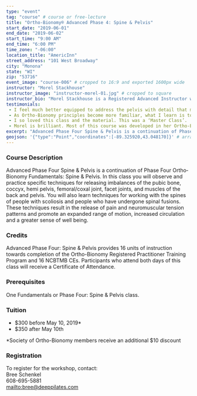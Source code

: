 ```yaml
---
type: "event"
tag: "course" # course or free-lecture
title: "Ortho-Bionomy® Advanced Phase 4: Spine & Pelvis"
start_date: "2019-06-01"
end_date: "2019-06-02"
start_time: "9:00 AM"
end_time: "6:00 PM"
time_zone: "-06:00"
location_title: "AmericInn"
street_address: "101 West Broadway"
city: "Monona"
state: "WI"
zip: "53716"
event_image: "course-006" # cropped to 16:9 and exported 1600px wide
instructor: "Morel Stackhouse"
instructor_image: "instructor-morel-01.jpg" # cropped to square
instructor_bio: "Morel Stackhouse is a Registered Advanced Instructor with the Society of Ortho-Bionomy International. She began her study of Ortho-Bionomy in 1984 and was fortunate to have studied with Arthur Lincoln Pauls D.O., the system's Founder. Morel has been teaching throughout the US since 1989. She enjoys introducing this bodywork system to others and working with students to develop their skill and confidence as they grow with the work. She is approved by the National Certification Board for Therapeutic Massage and Bodywork (NCBTMB) as a Continuing Education Approved Provider."
testimonials: 
 - I feel much better equipped to address the pelvis with detail that makes a difference.
 - As Ortho‐Bionomy principles become more familiar, what I learn is to the point and profound. I like the atmosphere of exploring together as we clarify the techniques.
 - I so loved this class and the material. This was a ‘Master Class’.
 - Morel is brilliant. Most of this course was developed in her Ortho‐Bionomy practice. Awesome!
excerpt: "Advanced Phase Four Spine & Pelvis is a continuation of Phase Four Ortho‐Bionomy Fundamentals: Spine & Pelvis. In this class you will observe and practice specific techniques for releasing imbalances of the pubic bone, coccyx, hemi pelvis, femoral/coxal joint, facet joints, and muscles of the back and pelvis. You will also learn techniques for working with the spines of people with scoliosis and people who have undergone spinal fusions. These techniques result in the release of pain and neuromuscular tension patterns and promote an expanded range of motion, increased circulation and a greater sense of well being. "
geojson: '{"type":"Point","coordinates":[-89.325920,43.048170]}' # array format: [lon, lat]
---
```


### Course Description

Advanced Phase Four Spine & Pelvis is a continuation of Phase Four Ortho‐Bionomy Fundamentals: Spine & Pelvis. In this class you will observe and practice specific techniques for releasing imbalances of the pubic bone, coccyx, hemi pelvis, femoral/coxal joint, facet joints, and muscles of the back and pelvis. You will also learn techniques for working with the spines of people with scoliosis and people who have undergone spinal fusions. These techniques result in the release of pain and neuromuscular tension patterns and promote an expanded range of motion, increased circulation and a greater sense of well being.  

### Credits

Advanced Phase Four: Spine & Pelvis provides 16 units of instruction towards completion of the Ortho-Bionomy Registered Practitioner Training Program and 16 NCBTMB CEs. Participants who attend both days of this class will receive a Certificate of Attendance.

### Prerequisites

One Fundamentals or Phase Four: Spine & Pelvis class.

### Tuition

 - $300 before May 10, 2019&ast;
 - $350 after May 10th

&ast;Society of Ortho-Bionomy members receive an additional $10 discount

### Registration

To register for the workshop, contact:  
Bree Schenkel  
608-695-5881  
[mailto:bree@deeppilates.com](bree@deeppilates.com)
